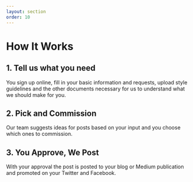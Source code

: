 ```yaml
---
layout: section
order: 10
---
```


# How It Works

## 1. Tell us what you need
You sign up online, fill in your basic information and requests, upload style guidelines and the other documents necessary for us to understand what we should make for you.

## 2. Pick and Commission
Our team suggests ideas for posts based on your input and you choose which ones to commission.

## 3. You Approve, We Post
With your approval the post is posted to your blog or Medium publication and promoted on your Twitter and Facebook.
